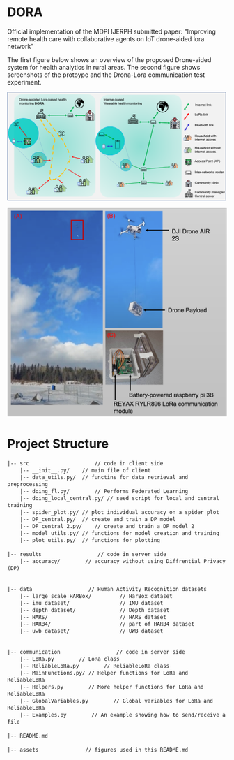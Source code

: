 # DORA
Official implementation of the MDPI IJERPH submitted paper: "Improving remote health care with collaborative agents on IoT drone-aided lora network" 

The first figure below shows an overview of the proposed Drone-aided system for health analytics in rural areas.
The second figure shows screenshots of the protoype and the Drona-Lora communication test experiment. 


<p align="center"> 
<img src="https://github.com/gadm21/DORA/blob/main/assets/DORA.png">
</p>

<p align="center"> 
<img src="https://github.com/gadm21/DORA/blob/main/assets/DORA_real.png">
</p>

# Project Structure
```
|-- src                     // code in client side
    |-- __init__.py/	// main file of client 
    |-- data_utils.py/	// functins for data retrieval and preprocessing
    |-- doing_fl.py/		// Performs Federated Learning
    |-- doing_local_central.py/	// seed script for local and central training 
    |-- spider_plot.py/	// plot individual accuracy on a spider plot
    |-- DP_central.py/	// create and train a DP model
    |-- DP_central_2.py/	// create and train a DP model 2
    |-- model_utils.py/	// functions for model creation and training
    |-- plot_utils.py/	// functions for plotting

|-- results                  // code in server side
    |-- accuracy/        // accuracy without using Diffrential Privacy (DP)


|-- data                  // Human Activity Recognition datasets
    |-- large_scale_HARBox/         // HarBox dataset
    |-- imu_dataset/                // IMU dataset
    |-- depth_dataset/              // Depth dataset
    |-- HARS/                       // HARS dataset
    |-- HARB4/                      // part of HARB4 dataset
    |-- uwb_dataset/                // UWB dataset


|-- communication                  // code in server side
    |-- LoRa.py        // LoRa class
    |-- ReliableLoRa.py        // ReliableLoRa class
    |-- MainFunctions.py/ // Helper functions for LoRa and ReliableLoRa
    |-- Helpers.py        // More helper functions for LoRa and ReliableLoRa
    |-- GlobalVariables.py        // Global variables for LoRa and ReliableLoRa
    |-- Examples.py        // An example showing how to send/receive a file 

|-- README.md

|-- assets               // figures used in this README.md
```
